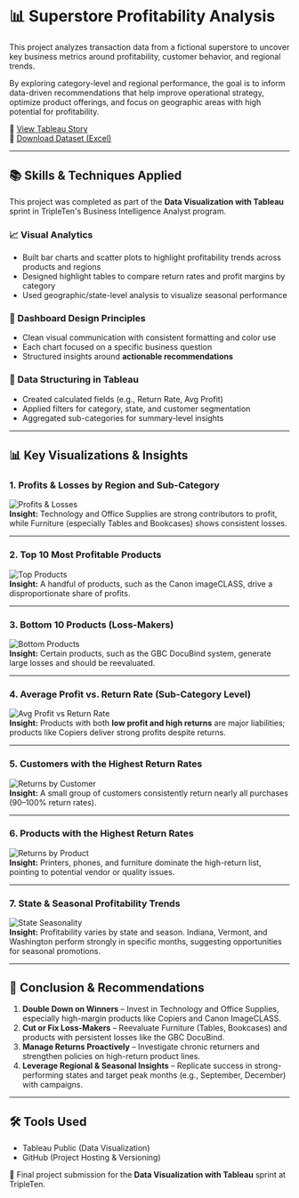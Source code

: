 # 📊 Superstore Profitability Analysis  

This project analyzes transaction data from a fictional superstore to uncover key business metrics around profitability, customer behavior, and regional trends.  

By exploring category-level and regional performance, the goal is to inform data-driven recommendations that help improve operational strategy, optimize product offerings, and focus on geographic areas with high potential for profitability.  

🔗 [View Tableau Story](https://public.tableau.com/views/superstore-profitability-analysis/SuperstoreProfitabilityAnalysis)  
📂 [Download Dataset (Excel)](https://practicum-content.s3.us-west-1.amazonaws.com/data-eng/remodeled/dvwt/Superstore.xls?etag=4616d537c163874941cf5fc3c9002fa8)  

---

## 📚 Skills & Techniques Applied  
This project was completed as part of the **Data Visualization with Tableau** sprint in TripleTen's Business Intelligence Analyst program.  

### 📈 Visual Analytics  
- Built bar charts and scatter plots to highlight profitability trends across products and regions  
- Designed highlight tables to compare return rates and profit margins by category  
- Used geographic/state-level analysis to visualize seasonal performance  

### 🎯 Dashboard Design Principles  
- Clean visual communication with consistent formatting and color use  
- Each chart focused on a specific business question  
- Structured insights around **actionable recommendations**  

### 🔧 Data Structuring in Tableau  
- Created calculated fields (e.g., Return Rate, Avg Profit)  
- Applied filters for category, state, and customer segmentation  
- Aggregated sub-categories for summary-level insights  

---

## 📊 Key Visualizations & Insights  

### 1. Profits & Losses by Region and Sub-Category  
![Profits & Losses](data_analysis_tripleten/super_store_profitability_analysis/profits_losses.png)  
**Insight:** Technology and Office Supplies are strong contributors to profit, while Furniture (especially Tables and Bookcases) shows consistent losses.  

---

### 2. Top 10 Most Profitable Products  
![Top Products](data_analysis_tripleten/super_store_profitability_analysis/top_products.png)  
**Insight:** A handful of products, such as the Canon imageCLASS, drive a disproportionate share of profits.  

---

### 3. Bottom 10 Products (Loss-Makers)  
![Bottom Products](data_analysis_tripleten/super_store_profitability_analysis/bottom_products.png)  
**Insight:** Certain products, such as the GBC DocuBind system, generate large losses and should be reevaluated.  

---

### 4. Average Profit vs. Return Rate (Sub-Category Level)  
![Avg Profit vs Return Rate](data_analysis_tripleten/super_store_profitability_analysis/avg_profit_vs_return.png)  
**Insight:** Products with both **low profit and high returns** are major liabilities; products like Copiers deliver strong profits despite returns.  

---

### 5. Customers with the Highest Return Rates  
![Returns by Customer](data_analysis_tripleten/super_store_profitability_analysis/returns_by_customer.png)  
**Insight:** A small group of customers consistently return nearly all purchases (90–100% return rates).  

---

### 6. Products with the Highest Return Rates  
![Returns by Product](data_analysis_tripleten/super_store_profitability_analysis/returns_by_product.png)  
**Insight:** Printers, phones, and furniture dominate the high-return list, pointing to potential vendor or quality issues.  

---

### 7. State & Seasonal Profitability Trends  
![State Seasonality](data_analysis_tripleten/super_store_profitability_analysis/state_seasonality.png)  
**Insight:** Profitability varies by state and season. Indiana, Vermont, and Washington perform strongly in specific months, suggesting opportunities for seasonal promotions.  

---

## 🧠 Conclusion & Recommendations  

1. **Double Down on Winners** – Invest in Technology and Office Supplies, especially high-margin products like Copiers and Canon ImageCLASS.  
2. **Cut or Fix Loss-Makers** – Reevaluate Furniture (Tables, Bookcases) and products with persistent losses like the GBC DocuBind.  
3. **Manage Returns Proactively** – Investigate chronic returners and strengthen policies on high-return product lines.  
4. **Leverage Regional & Seasonal Insights** – Replicate success in strong-performing states and target peak months (e.g., September, December) with campaigns.  

---

## 🛠 Tools Used  
- Tableau Public (Data Visualization)  
- GitHub (Project Hosting & Versioning)  

🚀 Final project submission for the **Data Visualization with Tableau** sprint at TripleTen.  
